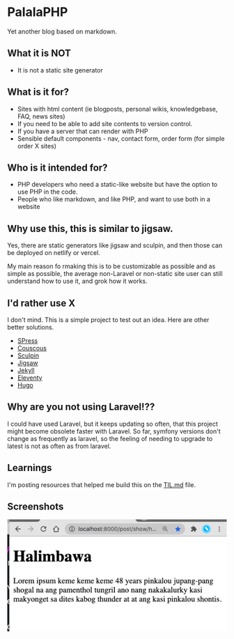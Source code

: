 # PalalaPHP

Yet another blog based on markdown.


## What it is NOT

- It is not a static site generator

## What is it for?

- Sites with html content (ie blogposts, personal wikis, knowledgebase, FAQ, news sites)
- If you need to be able to add site contents to version control. 
- If you have a server that can render with PHP
- Sensible default components - nav, contact form, order form (for simple order X sites)


## Who is it intended for?

- PHP developers who need a static-like website but have the option to use PHP in the code. 
- People who like markdown, and like PHP, and want to use both in a website 

## Why use this, this is similar to jigsaw. 

Yes, there are static generators like jigsaw and sculpin, and then those can be deployed on netlify or vercel.

My main reason fo rmaking this is  to be  customizable as possible and as simple as possible, the average non-Laravel or non-static site user can still understand how to use it, and grok how it works.


## I'd rather use X

I don't mind. This is a simple project to test out an idea. Here are other better solutions. 

- [SPress](http://spress.yosymfony.com/)
- [Couscous](https://github.com/CouscousPHP/Couscous)
- [Sculpin](https://github.com/sculpin/sculpin)
- [Jigsaw](https://jigsaw.tighten.co/)
- [Jekyll](https://jekyllrb.com/)
- [Eleventy](https://www.11ty.dev/)
- [Hugo](https://gohugo.io/)

## Why are you not using Laravel!??

I could have used Laravel, but it keeps updating so often, that this project might become obsolete faster with Laravel. So far, symfony versions don't change as frequently as laravel, so the feeling of needing to upgrade to latest is not as often as from laravel.

## Learnings

I'm posting resources that helped me build this on the [TIL.md](TIL.md) file.

## Screenshots

![Screenshot](Halimbawa.png)


